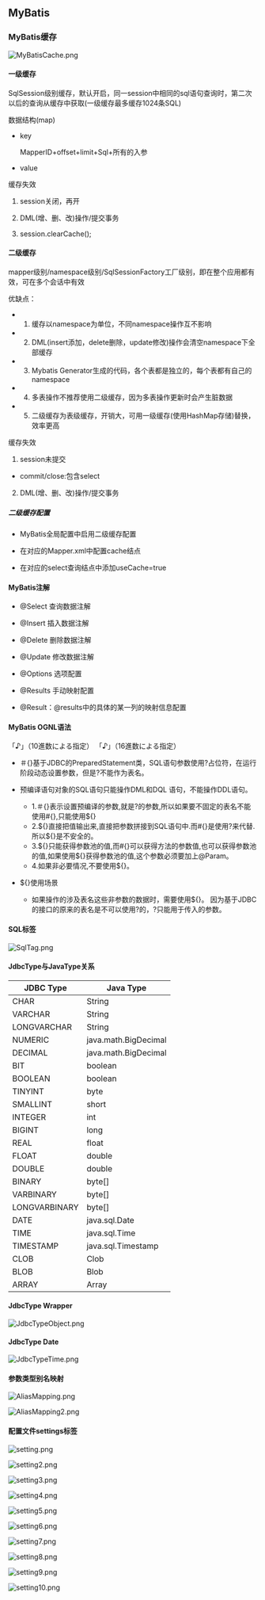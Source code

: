 ## MyBatis

### MyBatis缓存

![MyBatisCache.png](images/MyBatisCache.png)

#### 一级缓存

SqlSession级别缓存，默认开启，同一session中相同的sql语句查询时，第二次以后的查询从缓存中获取(一级缓存最多缓存1024条SQL)

数据结构(map)

* key

  MapperID+offset+limit+Sql+所有的入参

* value  

缓存失效

1. session关闭，再开

2. DML(增、删、改)操作/提交事务

3. session.clearCache();

#### 二级缓存

mapper级别/namespace级别/SqlSessionFactory工厂级别，即在整个应用都有效，可在多个会话中有效

优缺点：
* 1. 缓存以namespace为单位，不同namespace操作互不影响
* 2. DML(insert添加，delete删除，update修改)操作会清空namespace下全部缓存
* 3. Mybatis Generator生成的代码，各个表都是独立的，每个表都有自己的namespace
* 4. 多表操作不推荐使用二级缓存，因为多表操作更新时会产生脏数据 
* 5. 二级缓存为表级缓存，开销大，可用一级缓存(使用HashMap存储)替换，效率更高

缓存失效

1. session未提交

  * commit/close:包含select

2. DML(增、删、改)操作/提交事务

##### 二级缓存配置

* MyBatis全局配置中启用二级缓存配置

* 在对应的Mapper.xml中配置cache结点

* 在对应的select查询结点中添加useCache=true

#### MyBatis注解

* @Select 查询数据注解

* @Insert 插入数据注解

* @Delete 删除数据注解

* @Update 修改数据注解

* @Options 选项配置

* @Results 手动映射配置

* @Result：@results中的具体的某一列的映射信息配置

#### MyBatis OGNL语法

「&#9834;」（10進数による指定）
「&#x266A;」（16進数による指定）

* &#xFF03;{}基于JDBC的PreparedStatement类，SQL语句参数使用?占位符，在运行阶段动态设置参数，但是?不能作为表名。
* 预编译语句对象的SQL语句只能操作DML和DQL 语句，不能操作DDL语句。
  
    * 1.&#xFF03;{}表示设置预编译的参数,就是?的参数,所以如果要不固定的表名不能使用#{},只能使用${}
    * 2.${}直接把值输出来,直接把参数拼接到SQL语句中.而#{}是使用?来代替. 所以${}是不安全的。
    * 3.${}只能获得参数池的值,而#{}可以获得方法的参数值,也可以获得参数池的值,如果使用${}获得参数池的值,这个参数必须要加上@Param。
    * 4.如果非必要情况,不要使用${}。

* ${}使用场景
    * 如果操作的涉及表名这些非参数的数据时，需要使用${}。
      因为基于JDBC的接口的原来的表名是不可以使用?的，?只能用于传入的参数。


#### SQL标签

![SqlTag.png](images/SqlTag.png)

#### JdbcType与JavaType关系

|JDBC Type|Java Type|
|---|---|
CHAR|String  
VARCHAR|String  
LONGVARCHAR|String  
NUMERIC|java.math.BigDecimal  
DECIMAL|java.math.BigDecimal  
BIT| boolean  
BOOLEAN|boolean  
TINYINT|byte  
SMALLINT| short  
INTEGER|int  
BIGINT| long  
REAL|float  
FLOAT|  double  
DOUBLE| double  
BINARY| byte[]  
VARBINARY|byte[]  
LONGVARBINARY|byte[]  
DATE|java.sql.Date  
TIME|java.sql.Time  
TIMESTAMP|java.sql.Timestamp  
CLOB|Clob  
BLOB|Blob  
ARRAY|Array

#### JdbcType Wrapper

![JdbcTypeObject.png](images/JdbcTypeObject.png)

#### JdbcType Date

![JdbcTypeTime.png](images/JdbcTypeTime.png)

#### 参数类型别名映射

![AliasMapping.png](images/AliasMapping.png)

![AliasMapping2.png](images/AliasMapping2.png)

#### 配置文件settings标签

![setting.png](images/setting.png)

![setting2.png](images/setting2.png)

![setting3.png](images/setting3.png)

![setting4.png](images/setting4.png)

![setting5.png](images/setting5.png)

![setting6.png](images/setting6.png)

![setting7.png](images/setting7.png)

![setting8.png](images/setting8.png)

![setting9.png](images/setting9.png)

![setting10.png](images/setting10.png)